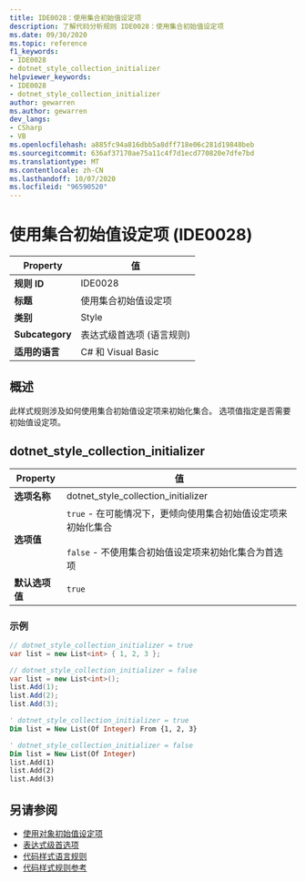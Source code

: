 ```yaml
---
title: IDE0028：使用集合初始值设定项
description: 了解代码分析规则 IDE0028：使用集合初始值设定项
ms.date: 09/30/2020
ms.topic: reference
f1_keywords:
- IDE0028
- dotnet_style_collection_initializer
helpviewer_keywords:
- IDE0028
- dotnet_style_collection_initializer
author: gewarren
ms.author: gewarren
dev_langs:
- CSharp
- VB
ms.openlocfilehash: a885fc94a816dbb5a8dff718e06c281d19848beb
ms.sourcegitcommit: 636af37170ae75a11c4f7d1ecd770820e7dfe7bd
ms.translationtype: MT
ms.contentlocale: zh-CN
ms.lasthandoff: 10/07/2020
ms.locfileid: "96590520"
---
```

# <a name="use-collection-initializers-ide0028"></a>使用集合初始值设定项 (IDE0028) 

|Property|值|
|-|-|
| **规则 ID** | IDE0028 |
| **标题** | 使用集合初始值设定项 |
| **类别** | Style |
| **Subcategory** | 表达式级首选项 (语言规则)  |
| **适用的语言** | C# 和 Visual Basic |

## <a name="overview"></a>概述

此样式规则涉及如何使用集合初始值设定项来初始化集合。 选项值指定是否需要初始值设定项。

## <a name="dotnet_style_collection_initializer"></a>dotnet_style_collection_initializer

|Property|值|
|-|-|
| **选项名称** | dotnet_style_collection_initializer
| **选项值** | `true` - 在可能情况下，更倾向使用集合初始值设定项来初始化集合<br /><br />`false` - 不使用集合初始值设定项来初始化集合为首选项 |
| **默认选项值** | `true` |

### <a name="example"></a>示例

```csharp
// dotnet_style_collection_initializer = true
var list = new List<int> { 1, 2, 3 };

// dotnet_style_collection_initializer = false
var list = new List<int>();
list.Add(1);
list.Add(2);
list.Add(3);
```

```vb
' dotnet_style_collection_initializer = true
Dim list = New List(Of Integer) From {1, 2, 3}

' dotnet_style_collection_initializer = false
Dim list = New List(Of Integer)
list.Add(1)
list.Add(2)
list.Add(3)
```

## <a name="see-also"></a>另请参阅

- [使用对象初始值设定项](ide0017.md)
- [表达式级首选项](expression-level-preferences.md)
- [代码样式语言规则](language-rules.md)
- [代码样式规则参考](index.md)
